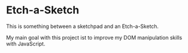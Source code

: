 # Etch-a-Sketch

This is something between a sketchpad and an Etch-a-Sketch.

My main goal with this project ist to improve my DOM manipulation skills with JavaScript.

